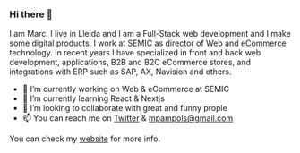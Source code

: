 ### Hi there 👋 

I am Marc. I live in Lleida and I am a Full-Stack web development and I make some digital products. I work at SEMIC as director of Web and eCommerce technology. In recent years I have specialized in front and back web development, applications, B2B and B2C eCommerce stores, and integrations with ERP such as SAP, AX, Navision and others.

- 🔭 I’m currently working on Web & eCommerce at SEMIC
- 🌱 I’m currently learning React & Nextjs
- 👯 I’m looking to collaborate with great and funny prople 
- 📫 You can reach me on [Twitter](https://twitter.com/mpampols) & mpampols@gmail.com

You can check my [website](https://marcpampols.net) for more info.
